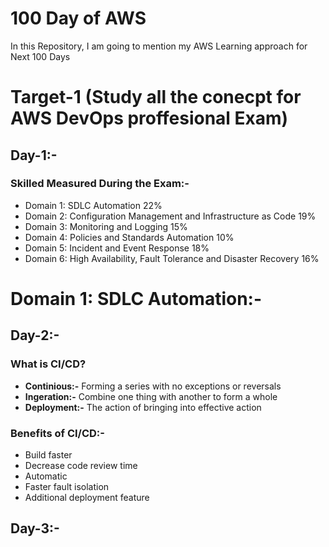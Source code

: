 # 100 Day of AWS
In this Repository, I am going to mention my AWS Learning approach for Next 100 Days

# Target-1 (Study all the conecpt for AWS DevOps proffesional Exam)

## Day-1:-

### Skilled Measured During the Exam:-
* Domain 1: SDLC Automation 22% 
* Domain 2: Configuration Management and Infrastructure as Code 19% 
* Domain 3: Monitoring and Logging 15% 
* Domain 4: Policies and Standards Automation 10% 
* Domain 5: Incident and Event Response 18%
* Domain 6: High Availability, Fault Tolerance and Disaster Recovery 16%

# Domain 1: SDLC Automation:-

## Day-2:-

### What is CI/CD?
* **Continious:-** Forming a series with no exceptions or reversals
* **Ingeration:-** Combine one thing with another to form a whole
* **Deployment:-** The action of bringing into effective action

### Benefits of CI/CD:-
* Build faster
* Decrease code review time
* Automatic
* Faster fault isolation
* Additional deployment feature

## Day-3:-
